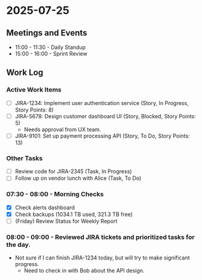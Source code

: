 # 2025-07-25

<!-- This is an example of a daily note in Tacit. -->

## Meetings and Events

<!-- Capture daily meetings here, as a way of preparing as well as giving context to Copilot. -->

- 11:00 - 11:30 - Daily Standup
- 15:00 - 16:00 - Sprint Review

## Work Log

### Active Work Items

<!-- Work items from JIRA, GitHub Issues, or other tracking systems. -->

- [ ] JIRA-1234: Implement user authentication service (Story, In Progress, Story Points: 8)
- [ ] JIRA-5678: Design customer dashboard UI (Story, Blocked, Story Points: 5)
  - Needs approval from UX team.
- [ ] JIRA-9101: Set up payment processing API (Story, To Do, Story Points: 13)

### Other Tasks

<!-- Other tasks that are not tracked in a formal system. -->

- [ ] Review code for JIRA-2345 (Task, In Progress)
- [ ] Follow up on vendor lunch with Alice (Task, To Do)

### 07:30 - 08:00 - Morning Checks

- [x] Check alerts dashboard
- [x] Check backups (1034.1 TB used, 321.3 TB free)
- [ ] (Friday) Review Status for Weekly Report

### 08:00 - 09:00 - Reviewed JIRA tickets and prioritized tasks for the day.

- Not sure if I can finish JIRA-1234 today, but will try to make significant progress.
  - Need to check in with Bob about the API design.